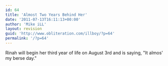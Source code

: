 ```yaml
---
id: 64
title: 'Almost Two Years Behind Her'
date: '2011-07-13T16:11:13+00:00'
author: 'Mike iLL'
layout: revision
guid: 'http://www.obliteration.com/illboy/?p=64'
permalink: '/?p=64'
---
```


Rinah will begin her third year of life on August 3rd and is saying, "It almos' my berse day."